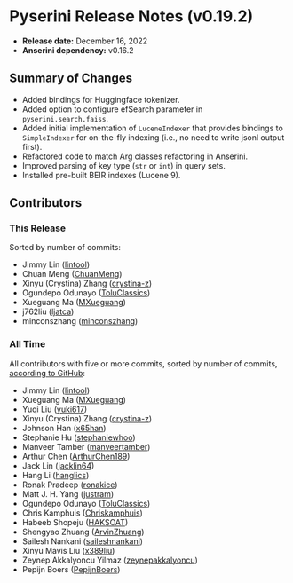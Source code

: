 # Pyserini Release Notes (v0.19.2)

+ **Release date:** December 16, 2022
+ **Anserini dependency:** v0.16.2

## Summary of Changes

+ Added bindings for Huggingface tokenizer.
+ Added option to configure efSearch parameter in `pyserini.search.faiss`.
+ Added initial implementation of `LuceneIndexer` that provides bindings to `SimpleIndexer` for on-the-fly indexing (i.e., no need to write jsonl output first).
+ Refactored code to match Arg classes refactoring in Anserini.
+ Improved parsing of key type (`str` or `int`) in query sets.
+ Installed pre-built BEIR indexes (Lucene 9).

## Contributors

### This Release

Sorted by number of commits:

+ Jimmy Lin ([lintool](https://github.com/lintool))
+ Chuan Meng ([ChuanMeng](https://github.com/ChuanMeng))
+ Xinyu (Crystina) Zhang ([crystina-z](https://github.com/crystina-z))
+ Ogundepo Odunayo ([ToluClassics](https://github.com/ToluClassics))
+ Xueguang Ma ([MXueguang](https://github.com/MXueguang))
+ j762liu ([ljatca](https://github.com/ljatca))
+ minconszhang ([minconszhang](https://github.com/minconszhang))

### All Time

All contributors with five or more commits, sorted by number of commits, [according to GitHub](https://github.com/castorini/pyserini/graphs/contributors):

+ Jimmy Lin ([lintool](https://github.com/lintool))
+ Xueguang Ma ([MXueguang](https://github.com/MXueguang))
+ Yuqi Liu ([yuki617](https://github.com/yuki617))
+ Xinyu (Crystina) Zhang ([crystina-z](https://github.com/crystina-z))
+ Johnson Han ([x65han](https://github.com/x65han))
+ Stephanie Hu ([stephaniewhoo](https://github.com/stephaniewhoo))
+ Manveer Tamber ([manveertamber](https://github.com/manveertamber))
+ Arthur Chen ([ArthurChen189](https://github.com/ArthurChen189))
+ Jack Lin ([jacklin64](https://github.com/jacklin64))
+ Hang Li ([hanglics](https://github.com/hanglics))
+ Ronak Pradeep ([ronakice](https://github.com/ronakice))
+ Matt J. H. Yang ([justram](https://github.com/justram))
+ Ogundepo Odunayo ([ToluClassics](https://github.com/ToluClassics))
+ Chris Kamphuis ([Chriskamphuis](https://github.com/Chriskamphuis))
+ Habeeb Shopeju ([HAKSOAT](https://github.com/HAKSOAT))
+ Shengyao Zhuang ([ArvinZhuang](https://github.com/ArvinZhuang))
+ Sailesh Nankani ([saileshnankani](https://github.com/saileshnankani))
+ Xinyu Mavis Liu ([x389liu](https://github.com/x389liu))
+ Zeynep Akkalyoncu Yilmaz ([zeynepakkalyoncu](https://github.com/zeynepakkalyoncu))
+ Pepijn Boers ([PepijnBoers](https://github.com/PepijnBoers))
